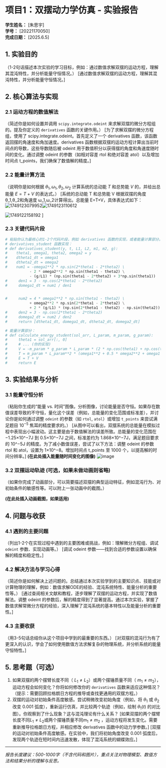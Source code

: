 # 项目1：双摆动力学仿真 - 实验报告

**学生姓名：** [朱思宇]  
**学号：** [20221170050]  
**完成日期：** [2025.6.5]

## 1. 实验目的
（1-2句话描述本次实验的学习目标，例如：通过数值求解双摆的运动方程，理解其混沌特性，并分析能量守恒情况。）
[通过数值求解双摆的运动方程，理解其混沌特性，并分析能量守恒情况。]
## 2. 核心算法与实现

### 2.1 运动方程的数值解法
（简述你是如何设置并调用 `scipy.integrate.odeint` 来求解双摆的微分方程组的。提及你定义的 `derivatives` 函数的关键作用。）
[为了求解双摆的微分方程组，使用了 scipy.integrate.odeint。首先定义了一个 derivatives 函数，该函数返回摆的角速度和角加速度。derivatives 函数根据双摆的运动方程计算出当前时间点的导数，这些导数随后被 odeint 用于数值积分以获得摆的角度和角速度随时间的变化。通过调整 odeint 的参数（如相对容差 rtol 和绝对容差 atol）以及增加时间点 t_points，我们确保了数值解的精度。]
### 2.2 能量计算方法
（说明你是如何根据 $\theta_1, \omega_1, \theta_2, \omega_2$ 计算系统的总动能 $T$ 和总势能 $V$ 的，并给出总能量 $E = T+V$ 的表达式。）
[系统的总动能 T 和总势能 V 根据双摆的角度 θ_1,θ_2和角速度 ω_1,ω_2计算得出。总能量 E=T+V，具体表达式如下：![1749123079952](https://github.com/user-attachments/assets/fc5270cb-2c48-42ab-9fbf-ad7764c66c19)![1749123110612](https://github.com/user-attachments/assets/3d9c5494-8e0b-4d10-bc10-5d55034964fb)

![1749122158192](https://github.com/user-attachments/assets/357e7381-fee4-4485-b4fb-f209d5b26b18)
]
### 2.3 关键代码片段
```python
# 粘贴你认为最核心的1-2个代码片段，例如 derivatives 函数的实现，或者能量计算部分。
# derivatives_student 函数实现：
# def derivatives_student(y, t, L1, L2, m1, m2, g):
#    theta1, omega1, theta2, omega2 = y
#    dtheta1_dt = omega1
#    dtheta2_dt = omega2
#    num1 = -omega1**2 * np.sin(2*theta1 - 2*theta2) \
           - 2 * omega2**2 * np.sin(theta1 - theta2) \
           - (g/L1) * (np.sin(theta1 - 2*theta2) + 3*np.sin(theta1))
#     den1 = 3 - np.cos(2*theta1 - 2*theta2)
#     domega1_dt = num1 / den1


#     num2 = 4 * omega1**2 * np.sin(theta1 - theta2) \
           + omega2**2 * np.sin(2*theta1 - 2*theta2) \
           + 2 * (g/L1) * (np.sin(2*theta1 - theta2) - np.sin(theta2))
#     den2 = 3 - np.cos(2*theta1 - 2*theta2)
#     domega2_dt = num2 / den2
#     return [dtheta1_dt, domega1_dt, dtheta2_dt, domega2_dt]

# 能量计算部分：
# def calculate_energy_student(sol_arr, L_param, m_param, g_param):
#     theta1 = sol_arr[:, 0]
#     # ... (你的实现)
#     V = -m_param * g_param * L_param * (2 * np.cos(theta1) + np.cos(theta2))
#     T = m_param * L_param**2 * (omega1**2 + 0.5 * omega2**2 + omega1 * omega2 * np.cos(theta1 - theta2))
#     E = T + V
#     return E
```

## 3. 实验结果与分析

### 3.1 能量守恒分析
（粘贴你生成的“能量 vs. 时间”图像。分析图像，讨论能量是否守恒。如果存在数值误差导致的不守恒，量化这个误差（例如，总能量的变化范围或标准差），并讨论你是如何通过调整 `odeint` 的参数（如 `rtol`, `atol`）或增加 `t_points` 来尝试满足题目 $10^{-5}$ 焦耳的精度要求的。）
[从图中可以看出，双摆系统的总能量在模拟过程中表现出小幅波动。这主要是由于数值解法的误差所致。总能量的变化范围在 −1.25×10^−7J 到 0.5×10^−7J 之间，标准差约为 1.868×10^−7J，满足题目要求的 10^−5J 的精度。为了减小数值误差，尝试了以下方法：调整 odeint 的参数 rtol 和 atol，设置为 1×10^−8。增加时间点 t_points 至 1000 个，以提高解的时间分辨率。]
**(在此处插入能量随时间变化的图像)**
![image](https://github.com/user-attachments/assets/28ace091-5d33-44b0-a41f-1124021ff0ac)

### 3.2 双摆运动轨迹 (可选，如果未做动画则省略)
（如果你完成了动画部分，可以简要描述双摆的典型运动特征，例如混沌行为、对初始条件的敏感性等。可以附上一张动画中的截图。）

**(在此处插入动画截图，如果适用)**

## 4. 问题与收获

### 4.1 遇到的主要问题
（列出1-2个在实现过程中遇到的主要困难或挑战，例如：理解微分方程组、调试 `odeint` 参数、实现动画等。）
[调试 odeint 参数——找到合适的参数设置以确保解的精度和稳定性。]
### 4.2 解决方法与学习心得
（简述你是如何解决上述问题的。总结通过本次实验学到的主要知识点、技能或对计算物理的理解，例如：数值求解ODE的经验、混沌系统特性、能量分析的重要性等。）
[通过查阅相关文献和教程，逐步理解了双摆的运动方程，并实现了数值解法。调整 odeint 的参数后，解的精度得到了显著提高。通过本次实验，掌握了数值求解常微分方程的经验，深入理解了混沌系统的基本特性以及能量分析的重要性。]
### 4.3 主要收获
（用3-5句话总结你从这个项目中学到的最重要的东西。）
[对双摆的混沌行为有了更深入的认识，学会了如何使用数值方法求解复杂的物理系统，并分析系统的能量守恒特性。]
## 5. 思考题（可选）

1.  如果双摆的两个摆臂长度不同（ $L_1 \neq L_2$）或两个摆锤质量不同（ $m_1 \neq m_2$），运动方程会如何变化？你将如何修改你的 `derivatives` 函数来适应这种情况？（提示：需要回顾拉格朗日方程的推导或查找更通用的双摆方程。）
2.  双摆的运动对初始条件高度敏感。尝试稍微改变初始角度（例如，将 $\theta_1$ 或 $\theta_2$ 改变 $0.001$ 弧度），重新运行仿真，并比较两个轨迹（例如，绘制 $\theta_1(t)$ 的对比图）。你观察到了什么现象？这与混沌理论有什么关系？
[如果双摆的两个摆臂长度不同$L_1 \neq L_2$或两个摆锤质量不同$m_1 \neq m_2$ ，运动方程将发生变化。需要重新推导拉格朗日方程，并相应修改 derivatives 函数中的动力学参数。]
[双摆的运动对初始条件高度敏感。在实验中，我们将初始角度改变 0.001 弧度后，发现两个轨迹在短时间内迅速发散，体现了混沌系统的蝴蝶效应。]
---

_报告长度建议：500-1000字（不含代码和图片），重点关注对物理模型、数值方法和结果分析的理解与反思。_
